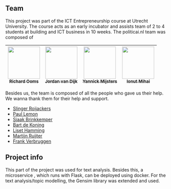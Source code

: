## Team
This project was part of the ICT Entrepreneurship course at Utrecht University. The course acts as an early 
incubator and assists team of 2 to 4 students at building and ICT business in 10 weeks. The politicai.nl team was composed of

<!-- ALL-CONTRIBUTORS-LIST:START - Do not remove or modify this section -->
|[<img src="https://media.licdn.com/dms/image/C4E03AQGdW4_nQEHYgg/profile-displayphoto-shrink_800_800/0?e=1536192000&v=beta&t=Nq7XEs6gEHnrGg3iLNIYHiRLdABQuq7sM0f_wGhPMmc" width="100px;"/><br /><sub>Richard Ooms</sub>][richard-profile]| [<img src="https://media.licdn.com/dms/image/C4D03AQH_OUE71xvvMQ/profile-displayphoto-shrink_800_800/0?e=1536192000&v=beta&t=s6aNkiq60G-yYHPcxAijYb0nYKfwOHksa9HRGh179SA" width="100px;"/><br /><sub>Jordan van Dijk</sub>][jordan-profile]<br />| [<img src="https://media.licdn.com/dms/image/C4D03AQFlu45SxA2NUA/profile-displayphoto-shrink_800_800/0?e=1536192000&v=beta&t=BNPCcAqp5-gmwEciu4KdpJaMMfvc7hkja0ZYTnSBi1s" width="100px;"/><br /><sub>Yannick Mijsters</sub>][yannick-profile]|  [<img src="https://media.licdn.com/dms/image/C4E03AQFioaA-kF770Q/profile-displayphoto-shrink_200_200/0?e=1536192000&v=beta&t=M5dO8wJUWutlCwLNnpWQkHPWymhb5elJnTdUdee8d6A" width="100px;"/><br /><sub>Ionut Mihai</sub>][mihai-profile]|
| :---: | :---: | :---: | :---: |
<!-- ALL-CONTRIBUTORS-LIST:END -->



Besides us, the team is composed of all the people who gave us their help. We wanna thank them for their help and support.
- [Slinger Roijackers][slinger-roijackers]
- [Paul Lemon][paul-lemon]
- [Sjaak Brinkkemper][sjaak-brinkkemper]
- [Bart de Koning][bart-koning]
- [Liset Hamming][liset-hamming]
- [Martijn Ruijter][martijn-ruijter]
- [Frank Verbruggen][frank-verbruggen]
## Project info

This part of the project was used for text analysis. Besides this, a microservice , which runs with Flask, can be deployed using docker.
For the text analysis/topic modelling, the Gensim library was extended and used.

[mihai-profile]: https://www.linkedin.com/in/mihaiionutaurel/
[richard-profile]: https://www.linkedin.com/in/richardljooms/
[yannick-profile]: https://www.linkedin.com/in/yannick-mijsters-264244135/
[jordan-profile]: https://www.linkedin.com/in/jordan-van-dijk-874a48137/

<!-- Contributors Linkedins -->
[paul-lemon]: https://www.linkedin.com/in/paul-lemon-3760764/
[slinger-roijackers]: https://www.linkedin.com/in/slinger-roijackers-jansen-3081a51/
[sjaak-brinkkemper]: https://www.linkedin.com/in/sjaakbrinkkemper/
[bart-koning]: https://www.linkedin.com/in/bart-de-koning-7814ba1b/
[liset-hamming]: https://www.linkedin.com/in/lisethamming/
[martijn-ruijter]: https://www.linkedin.com/in/martijn-ruijter-1259a5129/
[frank-verbruggen]: https://www.linkedin.com/in/frank-verbruggen/
